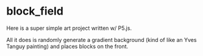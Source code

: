 # block_field

Here is a super simple art project written w/ P5.js.

All it does is randomly generate a gradient background (kind of like an Yves Tanguy painting) and places blocks on the front.
